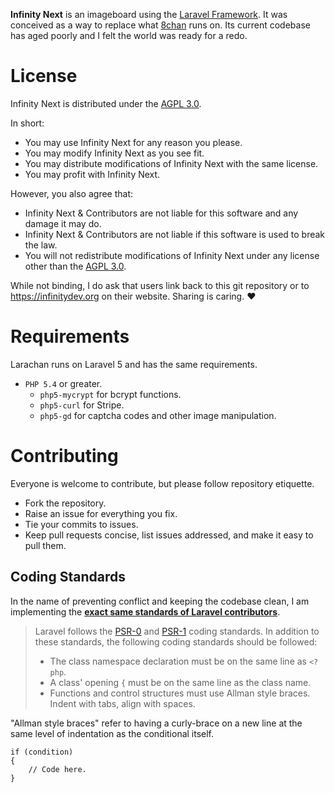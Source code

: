 **Infinity Next** is an imageboard using the [Laravel Framework](https://github.com/laravel/laravel). It was conceived as a way to replace what [8chan](https://8ch.net) runs on. Its current codebase has aged poorly and I felt the world was ready for a redo.

# License
Infinity Next is distributed under the [AGPL 3.0](http://choosealicense.com/licenses/agpl-3.0/).

In short:
* You may use Infinity Next for any reason you please.
* You may modify Infinity Next as you see fit.
* You may distribute modifications of Infinity Next with the same license.
* You may profit with Infinity Next.

However, you also agree that:
* Infinity Next & Contributors are not liable for this software and any damage it may do.
* Infinity Next & Contributors are not liable if this software is used to break the law.
* You will not redistribute modifications of Infinity Next under any license other than the [AGPL 3.0](http://choosealicense.com/licenses/agpl-3.0/).

While not binding, I do ask that users link back to this git repository or to https://infinitydev.org on their website. Sharing is caring. ♥

# Requirements
Larachan runs on Laravel 5 and has the same requirements.

* `PHP 5.4` or greater.
  * `php5-mycrypt` for bcrypt functions.
  * `php5-curl` for Stripe.
  * `php5-gd` for captcha codes and other image manipulation.

# Contributing
Everyone is welcome to contribute, but please follow repository etiquette.

* Fork the repository.
* Raise an issue for everything you fix.
* Tie your commits to issues.
* Keep pull requests concise, list issues addressed, and make it easy to pull them.

## Coding Standards
In the name of preventing conflict and keeping the codebase clean, I am implementing the **[exact same standards of Laravel contributors](http://laravel.com/docs/4.2/contributions#coding-style)**.

> Laravel follows the [PSR-0](https://github.com/php-fig/fig-standards/blob/master/accepted/PSR-0.md) and [PSR-1](https://github.com/php-fig/fig-standards/blob/master/accepted/PSR-1-basic-coding-standard.md) coding standards. In addition to these standards, the following coding standards should be followed:
>
> * The class namespace declaration must be on the same line as `<?php`.
> * A class' opening `{` must be on the same line as the class name.
> * Functions and control structures must use Allman style braces.
> Indent with tabs, align with spaces.

"Allman style braces" refer to having a curly-brace on a new line at the same level of indentation as the conditional itself.

```
if (condition)
{
	// Code here.
}
```

